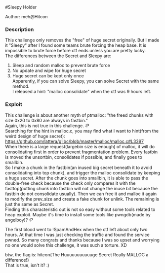 #Sleepy Holder

Author: meh@Hitcon  

### Description  

This challenge only removes the "free" of huge secret originally. But I made it "Sleepy" after I found some teams brute forcing the heap base. It is impossible to brute force before ctf ends unless you are pretty lucky.  
The differences between the Secret and Sleepy are:  
1. Sleep and random malloc to prevent brute force  
2. No update and wipe for huge secret  
3. Huge secret can be kept only once  
Apparently, if you can solve Sleepy, you can solve Secret with the same method.  
I released a hint: "malloc consolidate" when the ctf was 9 hours left.

### Exploit

This challenge is about another myth of ptmalloc: "the freed chunks with size 0x20 to 0x80 are always in fastbin."  
Again, this is not true in this challenge. :P  
Searching for the hint in malloc.c, you may find what I want to hint(from the weird design of huge secret):
https://github.com/lattera/glibc/blob/master/malloc/malloc.c#L3397  
When there is a large request(largebin size is enough) of malloc, it will do consolidating first in order to prevent fragmentation problem.
Every fastbin is moved the unsortbin, consolidates if possible, and finally goes to smallbin.  
So I make a chunk in the fastbin(an inused big secret beneath it to avoid consolidating into top chunk), and trigger the malloc consolidate by keeping a huge secret.
After the chunk goes into smallbin, it is able to pass the double-free check because the check only compares it with the fasttop(putting chunk into fastbin will not change the inuse bit because the fastbin do not consolidate usually).
Then we can free it and malloc it again to modify the prev_size and create a fake chunk for unlink. The remaining is just the same as Secret.  
Finding this characteristic out is not so easy without some tools related to heap exploit. Maybe it's time to install some tools like pwngdb(made by angelboy)? :P   

The first blood went to !SpamAndHex when the ctf left about only two hours.
At that time I was just checking the traffic and found the service pwned. 
So many congrats and thanks because I was so upset and worrying no one would solve this challenge, it was such a torture. XD  

btw, the flag is: hitcon{The Huuuuuuuuuuuge Secret Really MALLOC a difference!}  
That is true, isn't it? :)

